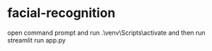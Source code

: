 # facial-recognition
open command prompt and run 
.\venv\Scripts\activate
and then run
streamlit run app.py
